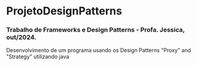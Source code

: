 # ProjetoDesignPatterns
### Trabalho de Frameworks e Design Patterns - Profa. Jessica, out/2024. 
Desenvolvimento de um programa usando os Design Patterns "Proxy" and "Strategy" utilizando java
